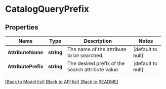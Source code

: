 # CatalogQueryPrefix

## Properties
Name | Type | Description | Notes
------------ | ------------- | ------------- | -------------
**AttributeName** | **string** | The name of the attribute to be searched. | [default to null]
**AttributePrefix** | **string** | The desired prefix of the search attribute value. | [default to null]

[[Back to Model list]](../README.md#documentation-for-models) [[Back to API list]](../README.md#documentation-for-api-endpoints) [[Back to README]](../README.md)

